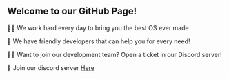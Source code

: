 ## Welcome to our GitHub Page!

🙋‍♀️ We work hard every day to bring you the best OS ever made

🌈 We have friendly developers that can help you for every need!

👩‍💻 Want to join our development team? Open a ticket in our Discord server!

🧙 Join our discord server [Here](https://dsc.gg/teamsakura)
